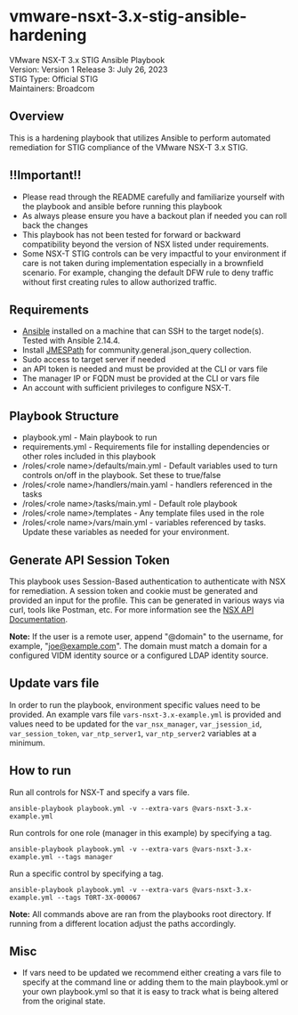 # vmware-nsxt-3.x-stig-ansible-hardening
VMware NSX-T 3.x STIG Ansible Playbook  
Version: Version 1 Release 3: July 26, 2023    
STIG Type: Official STIG  
Maintainers: Broadcom  

## Overview
This is a hardening playbook that utilizes Ansible to perform automated remediation for STIG compliance of the VMware NSX-T 3.x STIG.  

## !!Important!!
- Please read through the README carefully and familiarize yourself with the playbook and ansible before running this playbook
- As always please ensure you have a backout plan if needed you can roll back the changes
- This playbook has not been tested for forward or backward compatibility beyond the version of NSX listed under requirements.
- Some NSX-T STIG controls can be very impactful to your environment if care is not taken during implementation especially in a brownfield scenario. For example, changing the default DFW rule to deny traffic without first creating rules to allow authorized traffic.  

## Requirements
- [Ansible](https://docs.ansible.com/ansible/latest/installation_guide/index.html) installed on a machine that can SSH to the target node(s).  Tested with Ansible 2.14.4.
- Install [JMESPath](https://pypi.org/project/jmespath/) for community.general.json_query collection.
- Sudo access to target server if needed
- an API token is needed and must be provided at the CLI or vars file
- The manager IP or FQDN must be provided at the CLI or vars file
- An account with sufficient privileges to configure NSX-T.

## Playbook Structure
- playbook.yml - Main playbook to run
- requirements.yml - Requirements file for installing dependencies or other roles included in this playbook
- /roles/\<role name>/defaults/main.yml - Default variables used to turn controls on/off in the playbook.  Set these to true/false
- /roles/\<role name>/handlers/main.yaml - handlers referenced in the tasks
- /roles/\<role name>/tasks/main.yml - Default role playbook
- /roles/\<role name>/templates - Any template files used in the role
- /roles/\<role name>/vars/main.yml - variables referenced by tasks.  Update these variables as needed for your environment.

## Generate API Session Token
This playbook uses Session-Based authentication to authenticate with NSX for remediation. A session token and cookie must be generated and provided an input for the profile. This can be generated in various ways via curl, tools like Postman, etc. For more information see the [NSX API Documentation](https://developer.vmware.com/apis/1248/nsx-t).

**Note:** If the user is a remote user, append "@domain" to the username, for example, "joe@example.com". The domain must match a domain for a configured VIDM identity source or a configured LDAP identity source.  

## Update vars file
In order to run the playbook, environment specific values need to be provided. An example vars file `vars-nsxt-3.x-example.yml` is provided and values need to be updated for the `var_nsx_manager`, `var_jsession_id`, `var_session_token`, `var_ntp_server1`, `var_ntp_server2` variables at a minimum.  

## How to run
Run all controls for NSX-T and specify a vars file.
```
ansible-playbook playbook.yml -v --extra-vars @vars-nsxt-3.x-example.yml
```
Run controls for one role (manager in this example) by specifying a tag.  
```
ansible-playbook playbook.yml -v --extra-vars @vars-nsxt-3.x-example.yml --tags manager
```
Run a specific control by specifying a tag.  
```
ansible-playbook playbook.yml -v --extra-vars @vars-nsxt-3.x-example.yml --tags T0RT-3X-000067
```

**Note:** All commands above are ran from the playbooks root directory. If running from a different location adjust the paths accordingly.  

## Misc
- If vars need to be updated we recommend either creating a vars file to specify at the command line or adding them to the main playbook.yml or your own playbook.yml so that it is easy to track what is being altered from the original state.  
